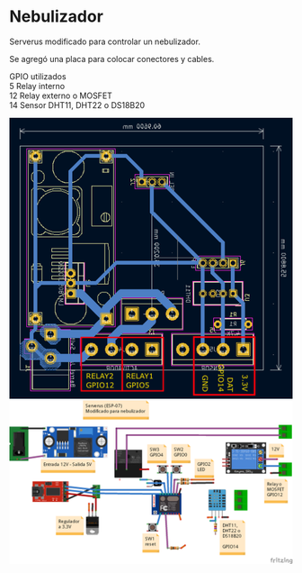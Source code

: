 # Nebulizador
Serverus modificado para controlar un nebulizador.  

Se agregó una placa para colocar conectores y cables.  

GPIO utilizados  
5 Relay interno  
12 Relay externo o MOSFET  
14 Sensor DHT11, DHT22 o DS18B20  

![clemas](./clemas.png)
![diagrama](ServerusNebulizador.png)